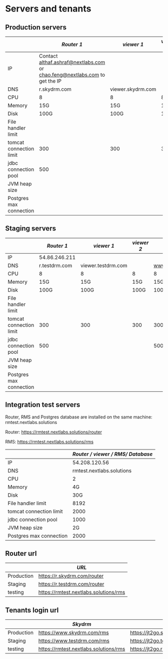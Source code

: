 # Servers and tenants

## Production servers

 |                         | *Router 1*   | *viewer 1* | *viewer 2*  | *RMS 1*     | *RMS 2*    | Database |
 |-------------------------|--------------|------------|-------------|-------------|------------|----------|
 | IP                      |    Contact althaf.ashraf@nextlabs.com or chao.feng@nextlabs.com to get the IP|
 | DNS                     | r.skydrm.com | viewer.skydrm.com |      | www.skydrm.com |         |          |
 | CPU                     | 8            | 8          | 8           | 8           | 8          | 4        |
 | Memory                  | 15G          | 15G        | 15G         | 15G         | 15G        | 15G      |
 | Disk                    | 100G         | 100G       | 100G        | 100G        | 100G       | 100G     |
 | File handler limit      |              |            |             |             |            |          |
 | tomcat connection limit | 300          | 300        | 300         | 300         | 300        |          |
 | jdbc connection pool    | 500          |            |             | 500         | 500        |          |
 | JVM heap size           |              |            |             |             |            |          |
 | Postgres max connection |              |            |             |             |            |1633      |

## Staging servers

 |                         | *Router 1*    | *viewer 1* | *viewer 2*  | *RMS 1*     | *RMS 2*    | Database |
 |-------------------------|---------------|------------|-------------|-------------|------------|----------|
 | IP                      | 54.86.246.211 |            |             |             |            |          |
 | DNS                     | r.testdrm.com | viewer.testdrm.com |     | www.testdrm.com |        |          |
 | CPU                     | 8             | 8          | 8           | 8           | 8          | 4        |
 | Memory                  | 15G           | 15G        | 15G         | 15G         | 15G        | 15G      |
 | Disk                    | 100G          | 100G       | 100G        | 100G        | 100G       | 100G     |
 | File handler limit      |               |            |             |             |            |          |
 | tomcat connection limit | 300           | 300        | 300         | 300         | 300        |          |
 | jdbc connection pool    | 500           |            |             | 500         | 500        |          |
 | JVM heap size           |               |            |             |             |            |          |
 | Postgres max connection |               |            |             |             |            |1633      |

## Integration test servers

Router, RMS and Postgres database are installed on the same machine: rmtest.nextlabs.solutions

Router: https://rmtest.nextlabs.solutions/router

RMS: https://rmtest.nextlabs.solutions/rms

 |                         | *Router / viewer / RMS/ Database* |
 |-------------------------|-----------------------------------|
 | IP                      | 54.208.120.56                     |
 | DNS                     | rmtest.nextlabs.solutions         |
 | CPU                     | 2                                 |
 | Memory                  | 4G                                |
 | Disk                    | 30G                               |
 | File handler limit      | 8192                              |
 | tomcat connection limit | 2000                              |
 | jdbc connection pool    | 1000                              |
 | JVM heap size           | 2G                                |
 | Postgres max connection | 2000                              |


## Router url

 |            |  *URL*                             |
 |------------|---------------------------------------|
 | Production | https://r.skydrm.com/router           | 
 | Staging    | https://r.testdrm.com/router     | 
 | testing    | https://rmtest.nextlabs.solutions/rms | 


## Tenants login url

 |            |  *Skydrm*                             |   *jt2go*                                   |
 |------------|---------------------------------------|---------------------------------------------|
 | Production | https://www.skydrm.com/rms            | https://jt2go.skydrm.com/rms                |
 | Staging    | https://www.testdrm.com/rms           | https://jt2go.testdrm.com/rms                 |
 | testing    | https://rmtest.nextlabs.solutions/rms | https://jt2go.rmtest.nextlabs.solutions/rms |

